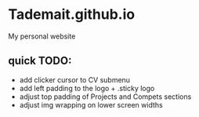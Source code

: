 # Tademait.github.io
My personal website

## quick TODO:

+ add clicker cursor to CV submenu
+ add left padding to the logo + .sticky logo
+ adjust top padding of Projects and Compets sections
+ adjust img wrapping on lower screen widths
